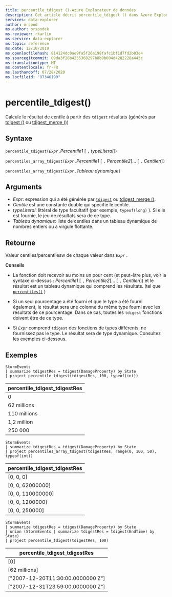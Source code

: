 ```yaml
---
title: percentile_tdigest ()-Azure Explorateur de données
description: Cet article décrit percentile_tdigest () dans Azure Explorateur de données.
services: data-explorer
author: orspod
ms.author: orspodek
ms.reviewer: rkarlin
ms.service: data-explorer
ms.topic: reference
ms.date: 12/10/2019
ms.openlocfilehash: 814124dc0ae9fa5f26a198fafc1bf1d7fd2b83e4
ms.sourcegitcommit: 09da3f26b4235368297b8b9b604d4282228a443c
ms.translationtype: MT
ms.contentlocale: fr-FR
ms.lasthandoff: 07/28/2020
ms.locfileid: "87346199"
---
```

# <a name="percentile_tdigest"></a>percentile_tdigest()

Calcule le résultat de centile à partir des `tdigest` résultats (générés par [tdigest ()](tdigest-aggfunction.md) ou [tdigest_merge ()](tdigest-merge-aggfunction.md))

## <a name="syntax"></a>Syntaxe

`percentile_tdigest(`*`Expr`*`,`*Percentile1* [ `,` *typeLiteral*]`)`

`percentiles_array_tdigest(`*`Expr`*`,`*Percentile1* [ `,` *Percentile2*]... [ `,` *Centilen*]`)`

`percentiles_array_tdigest(`*`Expr`*`,`*Tableau dynamique*`)`

## <a name="arguments"></a>Arguments

* *Expr*: expression qui a été générée par [`tdigest`](tdigest-aggfunction.md) ou [tdigest_merge ()](tdigest-merge-aggfunction.md).
* *Centile* est une constante double qui spécifie le centile.
* *typeLiteral*: littéral de type facultatif (par exemple, `typeof(long)` ). Si elle est fournie, le jeu de résultats sera de ce type. 
* *Tableau dynamique*: liste de centiles dans un tableau dynamique de nombres entiers ou à virgule flottante.

## <a name="returns"></a>Retourne

Valeur centiles/percentilesw de chaque valeur dans *`Expr`* .

**Conseils**

* La fonction doit recevoir au moins un pour cent (et peut-être plus, voir la syntaxe ci-dessus : *Percentile1* [ `,` *Percentile2*]... [ `,` *Centilen*]) et le résultat est un tableau dynamique qui comprend les résultats. (tel que [`percentiles()`](percentiles-aggfunction.md) )
  
* Si un seul pourcentage a été fourni et que le type a été fourni également, le résultat sera une colonne du même type fourni avec les résultats de ce pourcentage. Dans ce cas, toutes les `tdigest` fonctions doivent être de ce type.

* Si *`Expr`* comprend `tdigest` des fonctions de types différents, ne fournissez pas le type. Le résultat sera de type dynamique. Consultez les exemples ci-dessous.

## <a name="examples"></a>Exemples

<!-- csl: https://help.kusto.windows.net:443/Samples -->
```kusto
StormEvents
| summarize tdigestRes = tdigest(DamageProperty) by State
| project percentile_tdigest(tdigestRes, 100, typeof(int))
```

|percentile_tdigest_tdigestRes|
|---|
|0|
|62 millions|
|110 millions|
|1,2 million|
|250 000|

<!-- csl: https://help.kusto.windows.net:443/Samples -->
```kusto
StormEvents
| summarize tdigestRes = tdigest(DamageProperty) by State
| project percentiles_array_tdigest(tdigestRes, range(0, 100, 50), typeof(int))
```

|percentile_tdigest_tdigestRes|
|---|
|[0, 0, 0]|
|[0, 0, 62000000]|
|[0, 0, 110000000]|
|[0, 0, 1200000]|
|[0, 0, 250000]|

<!-- csl: https://help.kusto.windows.net:443/Samples -->
```kusto
StormEvents
| summarize tdigestRes = tdigest(DamageProperty) by State
| union (StormEvents | summarize tdigestRes = tdigest(EndTime) by State)
| project percentile_tdigest(tdigestRes, 100)
```

|percentile_tdigest_tdigestRes|
|---|
|[0]|
|[62 millions]|
|["2007-12-20T11:30:00.0000000 Z"]|
|["2007-12-31T23:59:00.0000000 Z"]|
